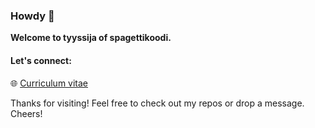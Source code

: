### Howdy 👋

**Welcome to tyyssija of spagettikoodi.**

#### Let's connect:
🌐 [Curriculum vitae](https://kimpulla.github.io/)

Thanks for visiting! Feel free to check out my repos or drop a message. Cheers!
